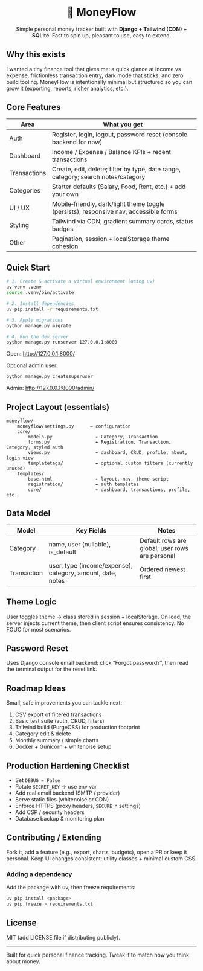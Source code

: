 <div align="center">

# 💸 MoneyFlow
Simple personal money tracker built with **Django + Tailwind (CDN) + SQLite**. Fast to spin up, pleasant to use, easy to extend.

</div>

## Why this exists
I wanted a tiny finance tool that gives me: a quick glance at income vs expense, frictionless transaction entry, dark mode that sticks, and zero build tooling. MoneyFlow is intentionally minimal but structured so you can grow it (exporting, reports, richer analytics, etc.).

## Core Features
| Area | What you get |
|------|--------------|
| Auth | Register, login, logout, password reset (console backend for now) |
| Dashboard | Income / Expense / Balance KPIs + recent transactions |
| Transactions | Create, edit, delete; filter by type, date range, category; search notes/category |
| Categories | Starter defaults (Salary, Food, Rent, etc.) + add your own |
| UI / UX | Mobile‑friendly, dark/light theme toggle (persists), responsive nav, accessible forms |
| Styling | Tailwind via CDN, gradient summary cards, status badges |
| Other | Pagination, session + localStorage theme cohesion |

## Quick Start
```bash
# 1. Create & activate a virtual environment (using uv)
uv venv .venv
source .venv/bin/activate

# 2. Install dependencies
uv pip install -r requirements.txt

# 3. Apply migrations
python manage.py migrate

# 4. Run the dev server
python manage.py runserver 127.0.0.1:8000
```
Open: http://127.0.0.1:8000/

Optional admin user:
```bash
python manage.py createsuperuser
```
Admin: http://127.0.0.1:8000/admin/

## Project Layout (essentials)
```
moneyflow/
	moneyflow/settings.py      ← configuration
	core/
		models.py                ← Category, Transaction
		forms.py                 ← Registration, Transaction, Category, styled auth
		views.py                 ← dashboard, CRUD, profile, about, login view
		templatetags/            ← optional custom filters (currently unused)
	templates/
		base.html                ← layout, nav, theme script
		registration/            ← auth templates
		core/                    ← dashboard, transactions, profile, etc.
```

## Data Model
| Model | Key Fields | Notes |
|-------|------------|-------|
| Category | name, user (nullable), is_default | Default rows are global; user rows are personal |
| Transaction | user, type (income/expense), category, amount, date, notes | Ordered newest first |

## Theme Logic
User toggles theme → class stored in session + localStorage. On load, the server injects current theme, then client script ensures consistency. No FOUC for most scenarios.

## Password Reset
Uses Django console email backend: click “Forgot password?”, then read the terminal output for the reset link.

## Roadmap Ideas
Small, safe improvements you can tackle next:
1. CSV export of filtered transactions
2. Basic test suite (auth, CRUD, filters)
3. Tailwind build (PurgeCSS) for production footprint
4. Category edit & delete
5. Monthly summary / simple charts
6. Docker + Gunicorn + whitenoise setup

## Production Hardening Checklist
- Set `DEBUG = False`
- Rotate `SECRET_KEY` → use env var
- Add real email backend (SMTP / provider)
- Serve static files (whitenoise or CDN)
- Enforce HTTPS (proxy headers, `SECURE_*` settings)
- Add CSP / security headers
- Database backup & monitoring plan

## Contributing / Extending
Fork it, add a feature (e.g., export, charts, budgets), open a PR or keep it personal. Keep UI changes consistent: utility classes + minimal custom CSS.

### Adding a dependency
Add the package with uv, then freeze requirements:
```bash
uv pip install <package>
uv pip freeze > requirements.txt
```

## License
MIT (add LICENSE file if distributing publicly).

---
Built for quick personal finance tracking. Tweak it to match how you think about money.
